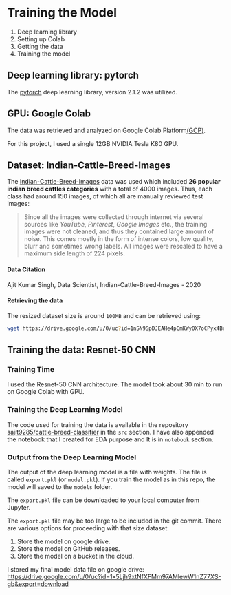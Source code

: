 # Training the Model

1.  Deep learning library
2.  Setting up Colab
3.  Getting the data
4.  Training the model 

## Deep learning library:  pytorch
The [pytorch](https://pytorch.org/) deep learning library, version 2.1.2 was utilized.

## GPU:  Google Colab
The data was retrieved and analyzed on Google Colab Platform[(GCP)](https://colab.research.google.com/).  

For this project, I used a single 12GB NVIDIA Tesla K80 GPU.

## Dataset: Indian-Cattle-Breed-Images
The [Indian-Cattle-Breed-Images](https://drive.google.com/u/0/uc?id=1nSN9SpDJEAHe4pCmKWy0X7oCPyx4BrjT&export=download) data was used which included **26 popular indian breed cattles categories** with a total of 4000 images.  Thus, each class had around 150 images, of which all are manually reviewed test images:    
>Since all the images were collected through internet via several sources like *YouTube*, *Pinterest*, *Google Images* etc., the training images were not cleaned, and thus they contained large amount of noise. This comes mostly in the form of intense colors, low quality, blurr and sometimes wrong labels. All images were rescaled to have a maximum side length of 224 pixels.

#### Data Citation
Ajit Kumar Singh, Data Scientist, Indian-Cattle-Breed-Images - 2020


#### Retrieving the data
The resized dataset size is around `100MB` and can be retrieved using:  
```bash
wget https://drive.google.com/u/0/uc?id=1nSN9SpDJEAHe4pCmKWy0X7oCPyx4BrjT&export=download
```

## Training the data:  Resnet-50 CNN

### Training Time
I used the Resnet-50 CNN architecture.  The model took about 30 min to run on Google Colab with GPU. 

### Training the Deep Learning Model
The code used for training the data is available in the repository [sajit9285/cattle-breed-classifier](https://github.com/sajit9285/cattle-breed-classifier-webapp) in the `src` section. I have also appended the notebook that I created for EDA purpose and It is in `notebook` section.

### Output from the Deep Learning Model
The output of the deep learning model is a file with weights.  The file is called `export.pkl` (or `model.pkl`).  If you train the model as in this repo, the model will saved to the `models` folder.  

The `export.pkl` file can be downloaded to your local computer from Jupyter.

The `export.pkl` file may be too large to be included in the git commit.  There are various options for proceeding with that size dataset:  
1.  Store the model on google drive.
2.  Store the model on GitHub releases.
3.  Store the model on a bucket in the cloud.  

I stored my final model data file on google drive: https://drive.google.com/u/0/uc?id=1x5Ljh9xtNfXFMm97AMlewW1nZ77XS-gb&export=download

 
